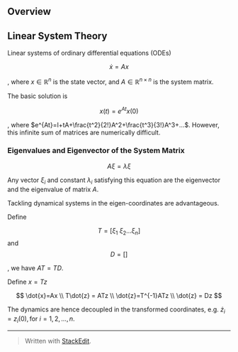 
## Overview

## Linear System Theory

Linear systems of ordinary differential equations (ODEs)

$$
\dot{x}=Ax
$$

, where $x \in \mathbb{R}^n$ is the state vector,
 and  $A \in \mathbb{R}^{n \times n}$ is the system matrix.


The basic solution is

$$
x(t) = e^{At}x(0)
$$

, where $e^{At}=I+tA+\frac{t^2}{2!}A^2+\frac{t^3}{3!}A^3+...$. However, this infinite sum of matrices are numerically difficult.

### Eigenvalues and Eigenvector of the System Matrix

$$A \xi = \lambda \xi$$

Any vector $\xi_i$ and constant $\lambda_i$ satisfying this equation are the eigenvector and the eigenvalue of matrix $A$.

Tackling dynamical systems in the eigen-coordinates are advantageous.

Define 

$$T=[\xi_1 \ \xi_2 ... \xi_n]$$ and $$D=[]$$


, we have $AT=TD$.

Define $x=Tz$

$$
\dot{x}=Ax \\
T\dot{z} = ATz \\
\dot{z}=T^{-1}ATz \\
\dot{z} = Dz
$$

The dynamics are hence decoupled in the transformed coordinates, e.g. $\dot{z}_i =  z_i(0), \text{for } i=1,2,...,n$.


---
> Written with [StackEdit](https://stackedit.io/).
<!--stackedit_data:
eyJoaXN0b3J5IjpbLTE0MDIwNjMyNTEsLTE4MTUzNjA4NjYsOT
k2NTA0MzAyLC0xNzQ4Njk3NjI1XX0=
-->